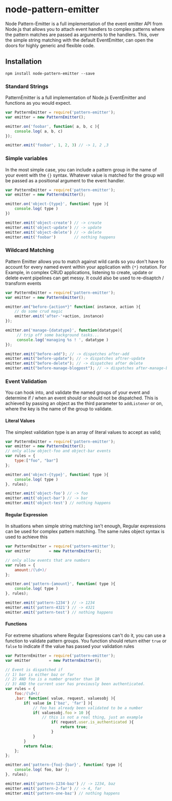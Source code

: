 node-pattern-emitter
====================

Node Pattern-Emitter is a full implementation of the event emitter API from Node.js that allows you to attach event handlers to complex patterns where the pattern matches are passed as arguments to the handlers. This, over the simple string matching with the default EventEmitter, can open the doors for highly generic and flexible code.


## Installation
```
npm install node-pattern-emitter --save
```

### Standard Strings

PatternEmitter is a full implementation of Node.js EventEmitter and functions as you would expect.

```js
var PatternEmitter = require('pattern-emitter');
var emitter = new PatternEmitter();

emitter.on('foobar', function( a, b, c ){
	console.log( a, b, c)
});

emitter.emit('foobar', 1, 2, 3) // -> 1, 2 ,3
```

### Simple variables

In the most simple case, you can include a pattern group in the name of your event with the `{}` syntax. Whatever value is matched for the group will be passed as a positional argument to the event handler.

```js
var PatternEmitter = require('pattern-emitter');
var emitter = new PatternEmitter();

emitter.on('object-{type}', function( type ){
	console.log( type )
})

emitter.emit('object-create') // -> create
emitter.emit('object-update') // -> update
emitter.emit('object-delete') // -> delete
emitter.emit('foobar')        // nothing happens
```

### Wildcard Matching

Pattern Emitter allows you to match against wild cards so you don't have to account for every named event within your application with `{*}` notation. For Example, in complex CRUD applications, listening to create, update or delete event pipelines can get messy. It could also be used to re-disaptch / transform events

```js
var PatternEmitter = require('pattern-emitter');
var emitter = new PatternEmitter();

emitter.on("before-{action*}" function( instance, action ){
	// do some crud magic
	emitter.emit('after-'+action, instance)
});

emitter.on('manage-{datatype}', function(datatype){
     // trip off some background tasks...
     console.log('managing %s ! ', datatype )
});

emitter.emit("before-add"); // -> dispatches after-add
emitter.emit("before-update"); // -> dispatches aftrer-update
emitter.emit("before-delete"); // -> dispatches after delete
emitter.emit("before-manage-blogpost"); // -> dispatches after-manage-blogpost -> "managing blogpost"
```

### Event Validation

You can hook into, and validate the named groups of your event and determine if / when an event should or should not be dispatched. This is achieved by passing an object as the third parameter to `addListener` or on, where the key is the name of the group to validate.

#### Literal Values

The simplest validation type is an array of literal values to accept as valid;

```js
var PatternEmitter = require('pattern-emitter');
var emitter = new PatternEmitter();
// only allow object-foo and object-bar events
var rules = {
	type:["foo", "bar"]
};

emitter.on('object-{type}', function( type ){
	console.log( type )
}, rules);

emitter.emit('object-foo') // -> foo
emitter.emit('object-bar') // -> bar
emitter.emit('object-test') // nothing happens
```

#### Regular Expression

In situations when simple string matching isn't enough, Regular expressions can be used for complex pattern matching. The same rules object syntax is used to achieve this

```js
var PatternEmitter = require('pattern-emitter');
var emitter        = new PatternEmitter();

// only allow events that are numbers
var rules = {
	amount:/(\d+)/
};

emitter.on('pattern-{amount}', function( type ){
	console.log( type )
}, rules);

emitter.emit('pattern-1234') // -> 1234
emitter.emit('pattern-4321') // -> 4321
emitter.emit('pattern-test') // nothing happens
```

#### Functions

For extreme situations where Regular Expressions can't do it, you can use a function to validate pattern groups. You function should return either `true` or `false` to indicate if the value has passed your validation rules

```js
var PatternEmitter = require('pattern-emitter');
var emitter        = new PatternEmitter();

// Event is dispatched if
// 1) bar is either baz or far
// 2) AND foo is a number greater than 10
// 3) AND the current user has previously been authenticated.
var rules = {
	foo:/(\d+)/
	,bar: function( value, request, valuesobj ){
		if( value in ['baz', 'far'] ){
			// foo has already been validated to be a number
			if( valuesobj.foo > 10 ){
				// this is not a real thing, just an example
			        if( request.user.is_authenticated ){
			        	return true;
			        }
			}
		}
		return false;
	};
};

emitter.on('pattern-{foo}-{bar}', function( type ){
	console.log( foo, bar );
}, rules);

emitter.emit('pattern-1234-baz') // -> 1234, baz
emitter.emit('pattern-2-far') // -> 4, far
emitter.emit('pattern-one-baz') // nothing happens
```
